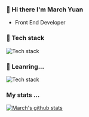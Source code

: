 ### 👋 Hi there  I'm March Yuan
- Front End Developer

### 🔭 Tech stack

![Tech stack](https://skillicons.dev/icons?i=javascript,typescript,react,vue,webpack)

### 🚀 Leanring...

![Tech stack](https://skillicons.dev/icons?i=nodejs,vite)

### My stats ...

[![March's github stats](https://github-readme-stats.vercel.app/api?username=marchyuanx)](https://github.com/anuraghazra/github-readme-stats)

